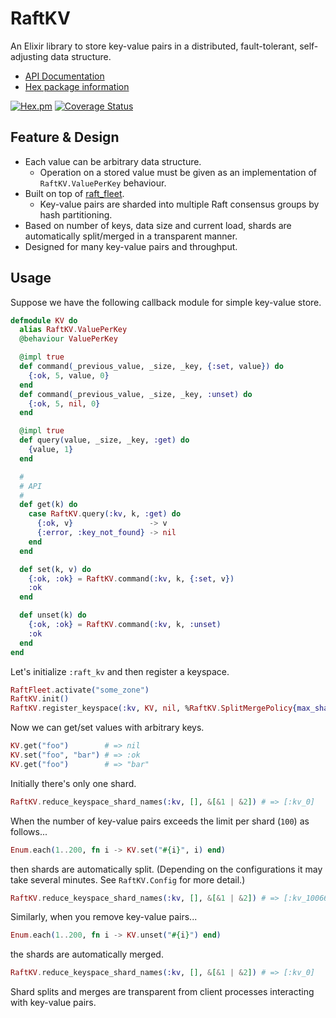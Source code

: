 # RaftKV

An Elixir library to store key-value pairs in a distributed, fault-tolerant, self-adjusting data structure.

- [API Documentation](https://hexdocs.pm/raft_kv/)
- [Hex package information](https://hex.pm/packages/raft_kv)

[![Hex.pm](http://img.shields.io/hexpm/v/raft_kv.svg)](https://hex.pm/packages/raft_kv)
[![Coverage Status](https://coveralls.io/repos/github/skirino/raft_kv/badge.svg?branch=master)](https://coveralls.io/github/skirino/raft_kv?branch=master)

## Feature & Design

- Each value can be arbitrary data structure.
    - Operation on a stored value must be given as an implementation of `RaftKV.ValuePerKey` behaviour.
- Built on top of [raft_fleet](https://github.com/skirino/raft_fleet).
    - Key-value pairs are sharded into multiple Raft consensus groups by hash partitioning.
- Based on number of keys, data size and current load, shards are automatically split/merged in a transparent manner.
- Designed for many key-value pairs and throughput.

## Usage

Suppose we have the following callback module for simple key-value store.
```ex
defmodule KV do
  alias RaftKV.ValuePerKey
  @behaviour ValuePerKey

  @impl true
  def command(_previous_value, _size, _key, {:set, value}) do
    {:ok, 5, value, 0}
  end
  def command(_previous_value, _size, _key, :unset) do
    {:ok, 5, nil, 0}
  end

  @impl true
  def query(value, _size, _key, :get) do
    {value, 1}
  end

  #
  # API
  #
  def get(k) do
    case RaftKV.query(:kv, k, :get) do
      {:ok, v}                 -> v
      {:error, :key_not_found} -> nil
    end
  end

  def set(k, v) do
    {:ok, :ok} = RaftKV.command(:kv, k, {:set, v})
    :ok
  end

  def unset(k) do
    {:ok, :ok} = RaftKV.command(:kv, k, :unset)
    :ok
  end
end
```

Let's initialize `:raft_kv` and then register a keyspace.
```ex
RaftFleet.activate("some_zone")
RaftKV.init()
RaftKV.register_keyspace(:kv, KV, nil, %RaftKV.SplitMergePolicy{max_shards: 16, max_keys_per_shard: 100})
```

Now we can get/set values with arbitrary keys.
```ex
KV.get("foo")        # => nil
KV.set("foo", "bar") # => :ok
KV.get("foo")        # => "bar"
```

Initially there's only one shard.
```ex
RaftKV.reduce_keyspace_shard_names(:kv, [], &[&1 | &2]) # => [:kv_0]
```

When the number of key-value pairs exceeds the limit per shard (`100`) as follows...
```ex
Enum.each(1..200, fn i -> KV.set("#{i}", i) end)
```

then shards are automatically split.
(Depending on the configurations it may take several minutes. See `RaftKV.Config` for more detail.)
```ex
RaftKV.reduce_keyspace_shard_names(:kv, [], &[&1 | &2]) # => [:kv_100663296, :kv_67108864, :kv_0]
```

Similarly, when you remove key-value pairs...
```ex
Enum.each(1..200, fn i -> KV.unset("#{i}") end)
```

the shards are automatically merged.
```ex
RaftKV.reduce_keyspace_shard_names(:kv, [], &[&1 | &2]) # => [:kv_0]
```

Shard splits and merges are transparent from client processes interacting with key-value pairs.
